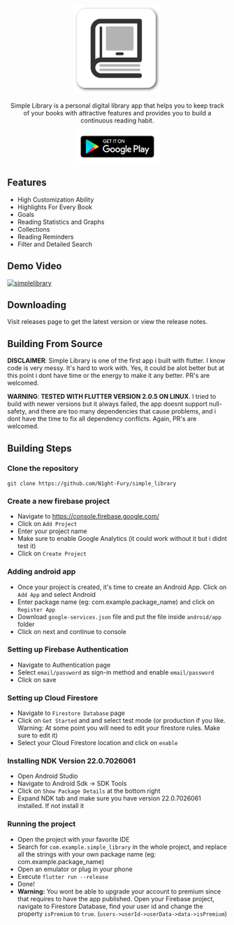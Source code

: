 <p align="center">
  <img width="200" height="auto" src="images/logo.png">
  <br />
  <br />
  <span>Simple Library is a personal digital library app that helps you to keep track of your books with attractive features and provides you to build a continuous reading habit.</span>
</p>

<p align="center">
  <a href="https://play.google.com/store/apps/details?id=com.talhakerpicci.simplelibrary"><img alt="Get it on Google Play" src="images/google-play-badge.png" height="75px"/></a>
</p>

## Features
- High Customization Ability
- Highlights For Every Book
- Goals
- Reading Statistics and Graphs
- Collections
- Reading Reminders
- Filter and Detailed Search

## Demo Video
[![simplelibrary](https://img.youtube.com/vi/4Go0qeIhCTE/0.jpg)](https://www.youtube.com/watch?v=4Go0qeIhCTE)

## Downloading
Visit releases page to get the latest version or view the release notes.

## Building From Source

**DISCLAIMER**: Simple Library is one of the first app i built with flutter. I know code is very messy. It's hard to work with. Yes, it could be alot better but at this point i dont have time or the energy to make it any better. PR's are welcomed.

**WARNING**: **TESTED WITH FLUTTER VERSION 2.0.5 ON LINUX**. I tried to build with newer versions but it always failed, the app doesnt support null-safety, and there are too many dependencies that cause problems, and i dont have the time to fix all dependency conflicts. Again, PR's are welcomed.

## Building Steps

### Clone the repository

```
git clone https://github.com/N1ght-Fury/simple_library
```

### Create a new firebase project
- Navigate to https://console.firebase.google.com/
- Click on `Add Project`
- Enter your project name
- Make sure to enable Google Analytics (it could work without it but i didnt test it)
- Click on `Create Project`

### Adding android app
- Once your project is created, it's time to create an Android App. Click on `Add App` and select Android
- Enter package name (eg: com.example.package_name) and click on `Register App`
- Download `google-services.json` file and put the file inside `android/app` folder
- Click on next and continue to console

### Setting up Firebase Authentication
- Navigate to Authentication page
- Select `email/password` as sign-in method and enable `email/password`
- Click on save

### Setting up Cloud Firestore
- Navigate to `Firestore Database` page
- Click on `Get Started` and and select test mode (or production if you like. Warning: At some point you will need to edit your firestore rules. Make sure to edit it)
- Select your Cloud Firestore location and click on `enable`

### Installing NDK Version 22.0.7026061
- Open Android Studio
- Navigate to Android Sdk -> SDK Tools
- Click on `Show Package Details` at the bottom right
- Expand NDK tab and make sure you have version 22.0.7026061 installed. If not install it

### Running the project
- Open the project with your favorite IDE
- Search for `com.example.simple_library` in the whole project, and replace all the strings with your own package name (eg: com.example.package_name)
- Open an emulator or plug in your phone
- Execute `flutter run --release`
- Done!
- **Warning:** You wont be able to upgrade your account to premium since that requires to have the app published. Open your Firebase project, navigate to Firestore Database, find your user id and change the property `isPremium` to `true`. (`users->userId->userData->data->isPremium`)

